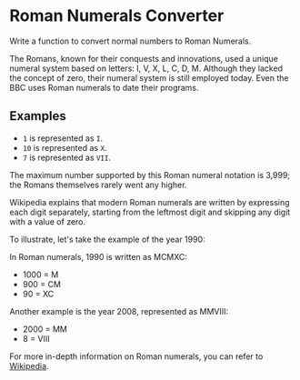 # Roman Numerals Converter

Write a function to convert normal numbers to Roman Numerals.

The Romans, known for their conquests and innovations, used a unique numeral system based on letters: I, V, X, L, C, D, M. Although they lacked the concept of zero, their numeral system is still employed today. Even the BBC uses Roman numerals to date their programs.

## Examples

- `1` is represented as `I`.
- `10` is represented as `X`.
- `7` is represented as `VII`.

The maximum number supported by this Roman numeral notation is 3,999; the Romans themselves rarely went any higher.

Wikipedia explains that modern Roman numerals are written by expressing each digit separately, starting from the leftmost digit and skipping any digit with a value of zero.

To illustrate, let's take the example of the year 1990:

In Roman numerals, 1990 is written as MCMXC:

- 1000 = M
- 900 = CM
- 90 = XC

Another example is the year 2008, represented as MMVIII:

- 2000 = MM
- 8 = VIII

For more in-depth information on Roman numerals, you can refer to [Wikipedia](https://en.wikipedia.org/wiki/Roman_numerals).